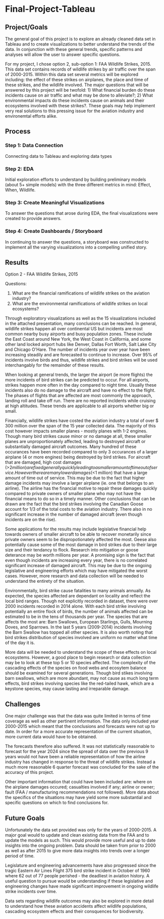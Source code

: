 # Final-Project-Tableau

## Project/Goals
The general goal of this project is to explore an already cleaned data set in Tableau and to create visualizations to better understand the trends of the data. In conjunction with these general trends, specific patterns and analyses will allow the user to answer specific questions. 

For my project, I chose option 2, sub-option 1: FAA Wildlife Strikes, 2015. This data set contains records of wildlife strikes by air traffic over the span of 2000-2015. Within this data set several metrics will be explored including: the effect of these strikes on airplanes, the place and time of these strikes, and the wildlife involved. The major questions that will be answered by this project will be twofold: 1) What financial burden do these incidents cause on air traffic and what may be done to alleviate?; 2) What environmental impacts do these incidents cause on animals and their ecosystems involved with these strikes?. These goals may help implement very real solutions to this pressing issue for the aviation industry and environemtal efforts alike.

## Process
### Step 1: Data Connection
Connecting data to Tableau and exploring data types
### Step 2: EDA
Initial exploration efforts to understand by building preliminary models (about 5+ simple models) with the three different metrics in mind: Effect, When, Wildlife.
### Step 3: Create Meaningful Visualizations
To answer the questions that arose during EDA, the final visualizations were created to provide answers.
### Step 4: Create Dashboards / Storyboard
In continuing to answer the questions, a storyboard was constructed to implement all the varying visualizations into a compelling unified story.

## Results
Option 2 - FAA Wildlife Strikes, 2015

Questions:
1) What are the financial ramifications of wildlife strikes on the aviation industry?
2) What are the environmental ramifications of wildlife strikes on local ecosystems?

Through exploratory visualizations as well as the 15 visualizations included in the attached presentation, many conclusions can be reached. In general, wildlife strikes happen all over continental US but incidents are most common nearby busy airports and busy population zones. These include the East Coast around New York, the West Coast in California, and some other land locked airport hubs like Denver, Dallas Fort Worth, Salt Lake City and Chicago O'Hare. The number of incidents year over year have been increasing steadily and are forecasted to continue to increase. Over 95% of incidents involve birds and thus, wildlife strikes and bird strikes will be used interchangably for the remainder of these results.

When looking at general trends, the larger the airport (ie more flights) the more incidents of bird strikes can be predicted to occur. For all airports, strikes happen more often in the day compared to night time. Usually these incidents also do no damage to the aircraft and have no effect to the flight. The phases of flights that are affected are most commonly the approach, landing roll and take off run. There are no reported incldents while cruising at high altitudes. These trends are applicable to all airports whether big or small.

Financially, wildlife strikes have costed the aviation industry a total of over $ 300 million over the span of the 15 year collected data. The majority of this cost however impacts smaller planes - mostly planes with 1-2 engines. Though many bird strikes cause minor or no damage at all, these smaller planes are unproportionately affected, leading to destroyed aircraft or substantially damaged aircraft outcomes. Many hundred of these occurances have been recorded compared to only 3 occurances of a larger airplane (4 or more engines) being destroyed by bird strikes. For aircraft that are damaged, high cost damages (>$2 million) are fixed generally quickly leading to a smaller amount of time out of service. However there are many lower damages (<$1 million) that have a large amount of time out of service. This may be due to the fact that higher damage incidents may involve a larger airplane (ie. one that belongs to an airline). The airline has the financial motive to repair these damages quickly compared to private owners of smaller plane who may not have the financial means to do so in a timely manner. Other conclusions that can be drawn are the fact that the bird strikes involving the Canadian Goose account for 1/3 of the total costs to the aviation industry. There also in no significant increase in the number of damaged aircraft (even though incidents are on the rise). 

Some applications for the results may include legislative financial help towards owners of smaller aircraft to be able to recover monetarily since private owners seem to be dispropotionately affected the most. Geese also potentially cause some of the most damage in bird strikes due to their large size and their tendancy to flock. Research into mitigation or goose deterance may be worth millions per year. A promising sign is the fact that even though incidents are increasing every year, there is no correlated significant increase of damaged aircraft. This may be due to the ongoing legislative and engineering efforts which may have mitigated the worst cases. However, more research and data collection will be needed to understand the entirety of the situation.

Environmentally, bird strike cause fatalities to many animals annually. As expected, the species affected are dependant on locality and reflect the local bird ranges. Though not explicitly recorded in dataset, there were over 2000 incidents recorded in 2014 alone. With each bird strike involving potentially an entire flock of birds, the number of animals affected can be estimated to be in the tens of thousands per year. The species that are affects the most are: Barn Swallows, European Starlings, Gulls, Mourning Doves, and Sparrows. In the last 5 years (2009-2014) incidents involving the Barn Swallow has topped all other species. It is also worth noting that bird strikes distribution of species involved are uniform no matter what time of the day it is.

More data will be needed to understand the scope of these effects on local ecosystems. However, a good place to begin research or data collection may be to look at these top 5 or 10 species affected. The complexity of the cascading effects of the species on food webs and ecosytem balance should be examined for several generations. Though bird stikes involving barn swallows, which are more abundant, may not cause as much long term effects, bird strikes involving species like the red-tailed hawk, which are a keystone species, may cause lasting and irreparable damage.

## Challenges 
One major challenge was that the data was quite limited in terms of time coverage as well as other pertinent information. The data only included year 2000-2015 which meant that the conclusions and forecasts were not up to date. In order for a more accurate representation of the current situation, more current data would have to be obtained. 

The forecasts therefore also suffered. It was not statistically reasonable to forecast for the year 2024 since the spread of data over the previous 9 years would not have been a reliable representation of how the airline industry has changed in response to the threat of wildlife strikes. Instead a much more reasonable 6 quarter forecast was concluded for the sake of the accuracy of this project.

Other important information that could have been included are: where on the airplane damages occured; casualties involved if any; airline or owner; fault (FAA / manufacturing recommendations not followed). More data about the specifics of the situations may have yield some more substantial and specific questions on which to find conclusions for.

## Future Goals
Unfortunately the data set provided was only for the years of 2000-2015. A major goal would to update and clean existing data from the FAA and to update the models as such. This would provide more useful and up to date insights into the ongoing problem. Data should be taken from prior to 2000 as well as after 2015 to give more data insights into trends over a longer period of time.

Legislature and engineering advancements have also progressed since the tragic Eastern Air Lines Flight 375 bird strike incident in October of 1960 where 62 out of 77 people perished - the deadliest in aviation history. A useful question to pursue would be understanding if these legislative and engineering changes have made significant improvement in ongoing wildlife strike incidents over time. 

Data sets regarding wildlife outcomes may also be explored in more detail to understand how these aviation accidents affect wildlife populations, cascading ecosystem effects and their consquences for biodiversity.
